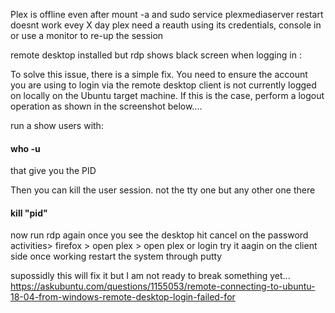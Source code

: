 Plex is offline even after mount -a and sudo service plexmediaserver restart doesnt work 
evey X day plex need a reauth using its credentials, console in or use a monitor to re-up the session

remote desktop installed but rdp shows black screen when logging in :

To solve this issue, there is a simple fix.  You need to ensure the account you are using to login via the remote 
desktop client is not currently logged on locally on the Ubuntu target machine. 
If this is the case, perform a logout operation as shown in the screenshot below….

run a show users with:
#### who -u

that give you the PID

Then you can kill the user session. not the tty one but any other one there

#### kill "pid"
now run rdp again
once you see the desktop hit cancel on the password
activities> firefox > open plex > open plex or login
try it aagin on the client side
once working restart the system through putty

supossidly this will fix it but I am not ready to break something yet...
https://askubuntu.com/questions/1155053/remote-connecting-to-ubuntu-18-04-from-windows-remote-desktop-login-failed-for

